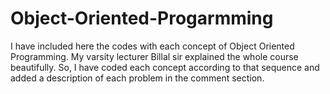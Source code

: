 # Object-Oriented-Progarmming
I have included here the codes with each concept of Object Oriented Programming. My varsity lecturer Billal sir explained the whole course beautifully. So, I have coded each concept according to that sequence and added a description of each problem in the comment section.
